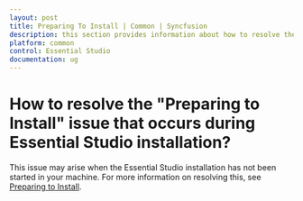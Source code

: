 ```yaml
---
layout: post
title: Preparing To Install | Common | Syncfusion
description: this section provides information about how to resolve the "preparing to install" issue that occurs during essential studio installation?
platform: common
control: Essential Studio
documentation: ug
---
```


# How to resolve the "Preparing to Install" issue that occurs during Essential Studio installation?

This issue may arise when the Essential Studio installation has not been started in your machine. For more information on resolving this, see [Preparing to Install](https://www.syncfusion.com/kb/5119/how-to-solve-the-preparing-to-install-issue).

